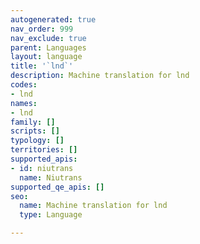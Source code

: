 ```yaml
---
autogenerated: true
nav_order: 999
nav_exclude: true
parent: Languages
layout: language
title: '`lnd`'
description: Machine translation for lnd
codes:
- lnd
names:
- lnd
family: []
scripts: []
typology: []
territories: []
supported_apis:
- id: niutrans
  name: Niutrans
supported_qe_apis: []
seo:
  name: Machine translation for lnd
  type: Language

---
```


